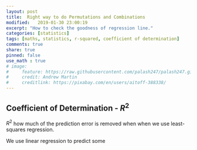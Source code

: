 ```yaml
---
layout: post
title:  Right way to do Permutations and Combinations
modified:   2019-01-30 23:00:19
excerpt: "How to check the goodness of regression line."
categories: [statistics]
tags: [maths, statistics, r-squared, coefficient of determination]
comments: true
share: true
pinned: false
use_math : true
# image:
#     feature: https://raw.githubusercontent.com/palash247/palash247.github.io/master/img/rubik.png
#     credit: Andrew Martin
#     creditlink: https://pixabay.com/en/users/aitoff-388338/
---
```


## Coefficient of Determination - $R^2$

$R^2$ how much of the prediction error is removed when when we use least-squares regression.

We use linear regression to predict some 